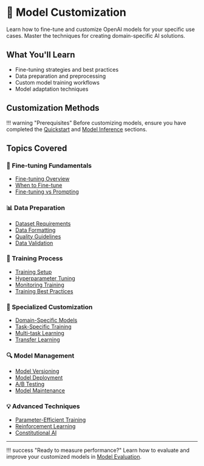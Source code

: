 # 🧰 Model Customization

Learn how to fine-tune and customize OpenAI models for your specific use cases. Master the techniques for creating domain-specific AI solutions.

## What You'll Learn

- Fine-tuning strategies and best practices
- Data preparation and preprocessing
- Custom model training workflows
- Model adaptation techniques

## Customization Methods

!!! warning "Prerequisites"
    Before customizing models, ensure you have completed the [Quickstart](../1-quickstart/) and [Model Inference](../2-model-inference/) sections.

## Topics Covered

### 🔧 Fine-tuning Fundamentals
- [Fine-tuning Overview](fine-tuning-overview.md)
- [When to Fine-tune](when-to-finetune.md)
- [Fine-tuning vs Prompting](finetune-vs-prompt.md)

### 📊 Data Preparation
- [Dataset Requirements](dataset-requirements.md)
- [Data Formatting](data-formatting.md)
- [Quality Guidelines](quality-guidelines.md)
- [Data Validation](data-validation.md)

### 🚀 Training Process
- [Training Setup](training-setup.md)
- [Hyperparameter Tuning](hyperparameters.md)
- [Monitoring Training](monitoring.md)
- [Training Best Practices](training-best-practices.md)

### 🎯 Specialized Customization
- [Domain-Specific Models](domain-specific.md)
- [Task-Specific Training](task-specific.md)
- [Multi-task Learning](multi-task.md)
- [Transfer Learning](transfer-learning.md)

### 🔍 Model Management
- [Model Versioning](versioning.md)
- [Model Deployment](deployment.md)
- [A/B Testing](ab-testing.md)
- [Model Maintenance](maintenance.md)

### 💡 Advanced Techniques
- [Parameter-Efficient Training](parameter-efficient.md)
- [Reinforcement Learning](reinforcement-learning.md)
- [Constitutional AI](constitutional-ai.md)

---

!!! success "Ready to measure performance?"
    Learn how to evaluate and improve your customized models in [Model Evaluation](../4-model-evaluation/).
